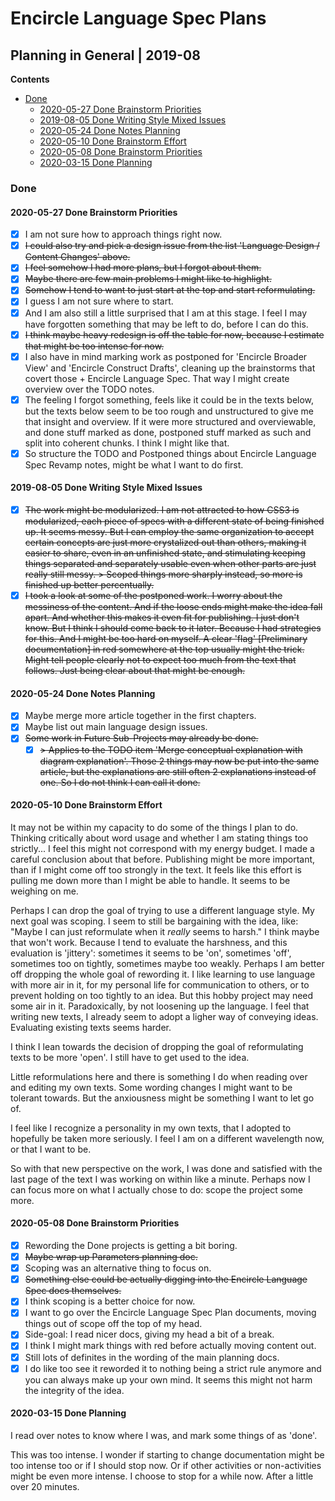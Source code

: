 Encircle Language Spec Plans
============================

Planning in General | 2019-08
-----------------------------

__Contents__

- [Done](#done)
    - [2020-05-27 Done Brainstorm Priorities](#2020-05-27-done-brainstorm-priorities)
    - [2019-08-05 Done Writing Style Mixed Issues](#2019-08-05-done-writing-style-mixed-issues)
    - [2020-05-24 Done Notes Planning](#2020-05-24-done-notes-planning)
    - [2020-05-10 Done Brainstorm Effort](#2020-05-10-done-brainstorm-effort)
    - [2020-05-08 Done Brainstorm Priorities](#2020-05-08-done-brainstorm-priorities)
    - [2020-03-15 Done Planning](#2020-03-15-done-planning)

### Done

#### 2020-05-27 Done Brainstorm Priorities

- [x] I am not sure how to approach things right now.
- [x] ~~I could also try and pick a design issue from the list 'Language Design / Content Changes' above.~~
- [x] ~~I feel somehow I had more plans, but I forgot about them.~~
- [x] ~~Maybe there are few main problems I might like to highlight.~~
- [x] ~~Somehow I tend to want to just start at the top and start reformulating.~~
- [x] I guess I am not sure where to start.
- [x] And I am also still a little surprised that I am at this stage. I feel I may have forgotten something that may be left to do, before I can do this.
- [x] ~~I think maybe heavy redesign is off the table for now, because I estimate that might be too intense for now.~~
- [x] I also have in mind marking work as postponed for 'Encircle Broader View' and 'Encircle Construct Drafts', cleaning up the brainstorms that covert those + Encircle Language Spec. That way I might create overview over the TODO notes.
- [x] The feeling I forgot something, feels like it could be in the texts below, but the texts below seem to be too rough and unstructured to give me that insight and overview. If it were more structured and overviewable, and done stuff marked as done, postponed stuff marked as such and split into coherent chunks. I think I might like that.
- [x] So structure the TODO and Postponed things about Encircle Language Spec Revamp notes, might be what I want to do first.

#### 2019-08-05 Done Writing Style Mixed Issues

- [x] ~~The work might be modularized. I am not attracted to how CSS3 is modularized, each piece of specs with a different state of being finished up. It seems messy. But I can employ the same organization to accept certain concepts are just more crystalized out than others, making it easier to share, even in an unfinished state, and stimulating keeping things separated and separately usable even when other parts are just really still messy. > Scoped things more sharply instead, so more is finished up better percentually.~~
- [x] ~~I took a look at some of the postponed work. I worry about the messiness of the content. And if the loose ends might make the idea fall apart. And whether this makes it even fit for publishing. I just don't know. But I think I should come back to it later. Because I had strategies for this. And I might be too hard on myself. A clear 'flag' [Preliminary documentation] in red somewhere at the top usually might the trick. Might tell people clearly not to expect too much from the text that follows. Just being clear about that might be enough.~~

#### 2020-05-24 Done Notes Planning

- [x] Maybe merge more article together in the first chapters.
- [x] Maybe list out main language design issues.
- [x] ~~Some work in Future Sub-Projects may already be done.~~
    - [x] ~~> Applies to the TODO item 'Merge conceptual explanation with diagram explanation'. Those 2 things may now be put into the same article, but the explanations are still often 2 explanations instead of one. So I do not think I can call it done.~~

#### 2020-05-10 Done Brainstorm Effort

It may not be within my capacity to do some of the things I plan to do. Thinking critically about word usage and whether I am stating things too strictly... I feel this might not correspond with my energy budget. I made a careful conclusion about that before. Publishing might be more important, than if I might come off too strongly in the text. It feels like this effort is pulling me down more than I might be able to handle. It seems to be weighing on me.

Perhaps I can drop the goal of trying to use a different language style. My next goal was scoping. I seem to still be bargaining with the idea, like: "Maybe I can just reformulate when it *really* seems to harsh." I think maybe that won't work. Because I tend to evaluate the harshness, and this evaluation is 'jittery': sometimes it seems to be 'on', sometimes 'off', sometimes too on tightly, sometimes maybe too weakly. Perhaps I am better off dropping the whole goal of rewording it. I like learning to use language with more air in it, for my personal life for communication to others, or to prevent holding on too tightly to an idea. But this hobby project may need some air in it. Paradoxically, by not loosening up the language. I feel that writing new texts, I already seem to adopt a ligher way of conveying ideas. Evaluating existing texts seems harder.

I think I lean towards the decision of dropping the goal of reformulating texts to be more 'open'. I still have to get used to the idea.

Little reformulations here and there is something I do when reading over and editing my own texts. Some wording changes I might want to be tolerant towards. But the anxiousness might be something I want to let go of.

I feel like I recognize a personality in my own texts, that I adopted to hopefully be taken more seriously. I feel I am on a different wavelength now, or that I want to be.

So with that new perspective on the work, I was done and satisfied with the last page of the text I was working on within like a minute. Perhaps now I can focus more on what I actually chose to do: scope the project some more.

#### 2020-05-08 Done Brainstorm Priorities

- [x] Rewording the Done projects is getting a bit boring.
- [x] ~~Maybe wrap up Parameters planning doc.~~
- [x] Scoping was an alternative thing to focus on.
- [x] ~~Something else could be actually digging into the Encircle Language Spec docs themselves.~~
- [x] I think scoping is a better choice for now.
- [x] I want to go over the Encircle Language Spec Plan documents, moving things out of scope off the top of my head.
- [x] Side-goal: I read nicer docs, giving my head a bit of a break.
- [x] I think I might mark things with red before actually moving content out.
- [x] Still lots of definites in the wording of the main planning docs.
- [x] I do like too see it reworded it to nothing being a strict rule anymore and you can always make up your own mind. It seems this might not harm the integrity of the idea.

#### 2020-03-15 Done Planning

I read over notes to know where I was, and mark some things of as 'done'.

This was too intense. I wonder if starting to change documentation might be too intense too or if I should stop now. Or if other activities or non-activities might be even more intense. I choose to stop for a while now. After a little over 20 minutes.


